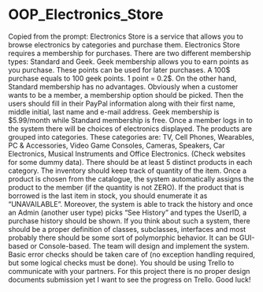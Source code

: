 # OOP_Electronics_Store
Copied from the prompt: Electronics Store is a service that allows you to browse electronics by categories and purchase them.  Electronics Store requires a membership for purchases. There are two different membership types: Standard and Geek. Geek membership allows you to earn points as you purchase. These points can be used for later purchases. A 100$ purchase equals to 100 geek points. 1 point = 0.2$. On the other hand, Standard membership has no advantages.  Obviously when a customer wants to be a member, a membership option should be picked. Then the users should fill in their PayPal information along with their first name, middle initial, last name and e-mail address. Geek membership is $5.99/month while Standard membership is free.  Once a member logs in to the system there will be choices of electronics displayed. The products are grouped into categories. These categories are: TV, Cell Phones, Wearables, PC &amp; Accessories, Video Game Consoles, Cameras, Speakers, Car Electronics, Musical Instruments and Office Electronics. (Check websites for some dummy data). There should be at least 5 distinct products in each category. The inventory should keep track of quantity of the item. Once a product is chosen from the catalogue, the system automatically assigns the product to the member (if the quantity is not ZERO). If the product that is borrowed is the last item in stock, you should enumerate it as “UNAVAILABLE”.   Moreover, the system is able to track the history and once an Admin (another user type) picks “See History” and types the UserID, a purchase history should be shown.  If you think about such a system, there should be a proper definition of classes, subclasses, interfaces and most probably there should be some sort of polymorphic behavior. It can be GUI-based or Console-based.  The team will design and implement the system. Basic error checks should be taken care of (no exception handling required, but some logical checks must be done). You should be using Trello to communicate with your partners. For this project there is no proper design documents submission yet I want to see the progress on Trello.  Good luck!
